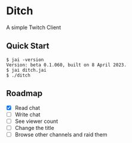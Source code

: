 # Ditch

A simple Twitch Client

## Quick Start

```console
$ jai -version
Version: beta 0.1.060, built on 8 April 2023.
$ jai ditch.jai
$ ./ditch
```

## Roadmap

- [x] Read chat
- [ ] Write chat
- [ ] See viewer count
- [ ] Change the title
- [ ] Browse other channels and raid them
